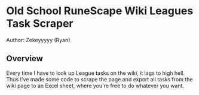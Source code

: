 # Old School RuneScape Wiki Leagues Task Scraper
Author: Zekeyyyyy (Ryan)
## Overview
Every time I have to look up League tasks on the wiki, it lags to high hell. Thus I've made some code to scrape the page and export all tasks from the wiki page to an Excel sheet, where you're free to do whatever you want.